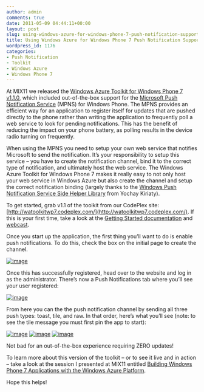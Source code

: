 ```yaml
---
author: admin
comments: true
date: 2011-05-09 04:44:11+00:00
layout: post
slug: using-windows-azure-for-windows-phone-7-push-notification-support
title: Using Windows Azure for Windows Phone 7 Push Notification Support
wordpress_id: 1176
categories:
- Push Notification
- Toolkit
- Windows Azure
- Windows Phone 7
---
```


At MIX11 we released the [Windows Azure Toolkit for Windows Phone 7 v1.1.0](http://watoolkitwp7.codeplex.com/releases/view/61952), which included out-of-the-box support for the [Microsoft Push Notification Service](http://msdn.microsoft.com/en-us/library/ff402558%28VS.92%29.aspx) (MPNS) for Windows Phone. The MPNS provides an efficient way for an application to register itself for updates that are pushed directly to the phone rather than writing the application to frequently poll a web service to look for pending notifications. This has the benefit of reducing the impact on your phone battery, as polling results in the device radio turning on frequently.

 

When using the MPNS you need to setup your own web service that notifies Microsoft to send the notification. It’s your responsibility to setup this service – you have to create the notification channel, bind it to the correct type of notification, and ultimately host the web service. The Windows Azure Toolkit for Windows Phone 7 makes it really easy to not only host your web service in Windows Azure but also create the channel and setup the correct notification binding (largely thanks to the [Windows Push Notification Service Side Helper Library](http://windowsteamblog.com/windows_phone/b/wpdev/archive/2011/01/14/windows-push-notification-server-side-helper-library.aspx) from Yochay Kiriaty).

 

To get started, grab v1.1 of the toolkit from our CodePlex site: [http://watoolkitwp7.codeplex.com/](http://watoolkitwp7.codeplex.com/). If this is your first time, take a look at the [Getting Started documentation](http://watoolkitwp7.codeplex.com/wikipage?title=Getting%20Started&referringTitle=Documentation) and [webcast](http://channel9.msdn.com/posts/Getting-Started-with-the-Windows-Azure-Toolkit-for-Windows-Phone-7).

 

Once you start up the application, the first thing you’ll want to do is enable push notifications. To do this, check the box on the initial page to create the channel.

 

[![image](https://wadewegner.blob.core.windows.net/wordpress/2011/05/image_thumb.png)](https://wadewegner.blob.core.windows.net/wordpress/2011/05/image.png)

 

Once this has successfully registered, head over to the website and log in as the administrator. There’s now a Push Notifications tab where you’ll see your user registered:

 

[![image](https://wadewegner.blob.core.windows.net/wordpress/2011/05/image_thumb1.png)](https://wadewegner.blob.core.windows.net/wordpress/2011/05/image1.png)

 

From here you can the the push notification channel by sending all three push types: toast, tile, and raw. In that order, here’s what you’ll see (note: to see the tile message you must first pin the app to start):

 

[![image](https://wadewegner.blob.core.windows.net/wordpress/2011/05/image_thumb2.png)](https://wadewegner.blob.core.windows.net/wordpress/2011/05/image2.png) [![image](https://wadewegner.blob.core.windows.net/wordpress/2011/05/image_thumb3.png)](https://wadewegner.blob.core.windows.net/wordpress/2011/05/image3.png) [![image](https://wadewegner.blob.core.windows.net/wordpress/2011/05/image_thumb4.png)](https://wadewegner.blob.core.windows.net/wordpress/2011/05/image4.png)

 

Not bad for an out-of-the-box experience requiring ZERO updates!

 

To learn more about this version of the toolkit – or to see it live and in action – take a look at the session I presented at MIX11 entitled [Building Windows Phone 7 Applications with the Windows Azure Platform](http://channel9.msdn.com/Events/MIX/MIX11/SVC02).

 

 

Hope this helps!
